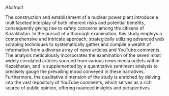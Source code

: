*Abstract*

The construction and establishment of a nuclear power plant introduce a multifaceted interplay of both inherent risks and potential benefits, consequently giving rise to safety concerns among the citizens of Kazakhstan. In the pursuit of a thorough examination, this study employs a comprehensive and intricate approach, strategically utilizing advanced web scraping techniques to systematically gather and compile a wealth of information from a diverse array of news articles and YouTube comments. The analysis meticulously incorporates the examination of the seven most widely circulated articles sourced from various news media outlets within Kazakhstan, and is supplemented by a quantitative sentiment analysis to precisely gauge the prevailing mood conveyed in these narratives. Furthermore, the qualitative dimension of the study is enriched by delving into the vast repository of YouTube comments, which serves as a rich source of public opinion, offering nuanced insights and perspectives.
